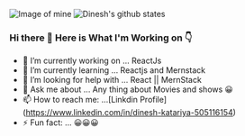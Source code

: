 ![Image of mine](https://pbs.twimg.com/profile_banners/3701587879/1597635871/1500x500)
![Dinesh's github states](https://github-readme-stats.vercel.app/api?username=Thedineshk24&show_icons=true)

### Hi there 👋 Here is What I'm Working on 👇





- 🔭 I’m currently working on ... ReactJs
- 🌱 I’m currently learning ... Reactjs and Mernstack
- 🤔 I’m looking for help with ... React || MernStack
- 💬 Ask me about ... Any thing about Movies and shows 😀
- 📫 How to reach me: ...[Linkdin Profile] (https://www.linkedin.com/in/dinesh-katariya-505116154)
- ⚡ Fun fact: ... 😀😀😀

